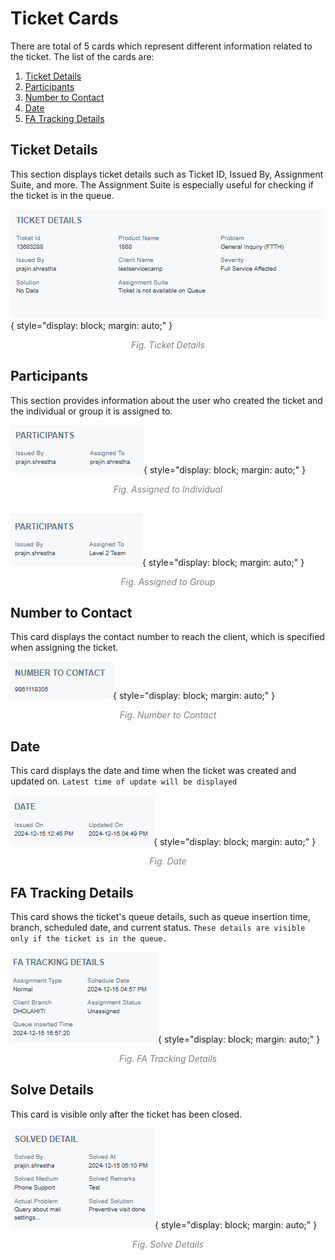 # Ticket Cards

There are total of 5 cards which represent different information related to the ticket. The list of the cards are:

1. [Ticket Details](#ticket-details)
1. [Participants](#participants)
1. [Number to Contact](#number-to-contact)
1. [Date](#date)
1. [FA Tracking Details](#fa-tracking-details)

## Ticket Details
This section displays ticket details such as Ticket ID, Issued By, Assignment Suite, and more. The Assignment Suite is especially useful for checking if the ticket is in the queue.

![Ticket Details](img/ticket-details.png){ style="display: block; margin: auto;" }
<div align="center">
<i style="font-size: 14px; color: grey;">Fig. Ticket Details</i>
</div>

## Participants

This section provides information about the user who created the ticket and the individual or group it is assigned to.

![Assigned to Individual](img/assigned-to-individual.png){ style="display: block; margin: auto;" }
<div align="center">
<i style="font-size: 14px; color: grey;">Fig. Assigned to Individual</i>
</div><br>

![Assigned to Group](img/assigned-to-group.png){ style="display: block; margin: auto;" }
<div align="center">
<i style="font-size: 14px; color: grey;">Fig. Assigned to Group</i>
</div>

## Number to Contact

This card displays the contact number to reach the client, which is specified when assigning the ticket.

![Number to Contact](img/number-to-contact.png){ style="display: block; margin: auto;" }
<div align="center">
<i style="font-size: 14px; color: grey;">Fig. Number to Contact</i>
</div>

## Date

This card displays the date and time when the ticket was created and updated on. `Latest time of update will be displayed`

![Date](img/date.png){ style="display: block; margin: auto;" }
<div align="center">
<i style="font-size: 14px; color: grey;">Fig. Date</i>
</div>

## FA Tracking Details

This card shows the ticket's queue details, such as queue insertion time, branch, scheduled date, and current status. `These details are visible only if the ticket is in the queue.`

![FA Tracking Details](img/fa-tracking-details.png){ style="display: block; margin: auto;" }
<div align="center">
<i style="font-size: 14px; color: grey;">Fig. FA Tracking Details</i>
</div>

## Solve Details

This card is visible only after the ticket has been closed. 

![Solve Details](img/solve-details.png){ style="display: block; margin: auto;" }
<div align="center">
<i style="font-size: 14px; color: grey;">Fig. Solve Details</i>
</div>